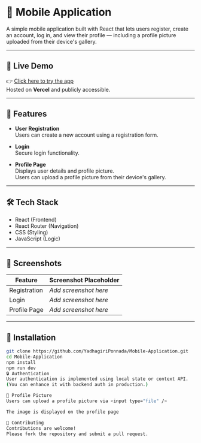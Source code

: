 # 📱 Mobile Application

A simple mobile application built with React that lets users register, create an account, log in, and view their profile — including a profile picture uploaded from their device's gallery.

---

## 🔗 Live Demo

👉 [Click here to try the app](https://mobile-application-vert.vercel.app/)  
Hosted on **Vercel** and publicly accessible.

---

## 🚀 Features

- **User Registration**  
  Users can create a new account using a registration form.

- **Login**  
  Secure login functionality.

- **Profile Page**  
  Displays user details and profile picture.  
  Users can upload a profile picture from their device's gallery.

---

## 🛠️ Tech Stack

- React (Frontend)  
- React Router (Navigation)  
- CSS (Styling)  
- JavaScript (Logic)

---

## 📸 Screenshots

| Feature        | Screenshot Placeholder     |
|----------------|----------------------------|
| Registration   | _Add screenshot here_      |
| Login          | _Add screenshot here_      |
| Profile Page   | _Add screenshot here_      |

---

## 📝 Installation

```bash
git clone https://github.com/YadhagiriPonnada/Mobile-Application.git
cd Mobile-Application
npm install
npm run dev
🔒 Authentication
User authentication is implemented using local state or context API.
(You can enhance it with backend auth in production.)

📸 Profile Picture
Users can upload a profile picture via <input type="file" />

The image is displayed on the profile page

🤝 Contributing
Contributions are welcome!
Please fork the repository and submit a pull request.

